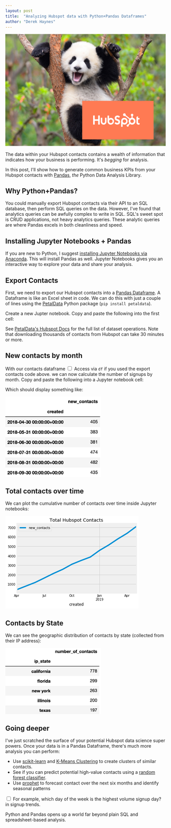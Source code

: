```yaml
---
layout: post
title:  "Analyzing Hubspot data with Python+Pandas Dataframes"
author: "Derek Haynes"
---
```


<img src="/images/blog/hubspot_pandas/hubspot_pandas.png"/>

The data within your Hubspot contacts contains a wealth of information that indicates how your business is performing. It's _begging_ for analysis.

In this post, I'll show how to generate common business KPIs from your Hubspot contacts with [Pandas](http://pandas.pydata.org/), _the_ Python Data Analysis Library.

## Why Python+Pandas?

You could manually export Hubspot contacts via their API to an SQL database, then perform SQL queries on the data. However, I've found that analytics queries can be awfully complex to write in SQL. SQL's sweet spot is CRUD applications, not heavy analytics queries. These analytic queries are where Pandas excels in both cleanliness and speed.

## Installing Jupyter Notebooks + Pandas

If you are new to Python, I suggest [installing Jupyter Notebooks via Anaconda](https://www.anaconda.com/distribution/). This will install Pandas as well. Jupyter Notebooks gives you an interactive way to explore your data and share your analysis.

## Export Contacts

First, we need to export our Hubspot contacts into a [Pandas Dataframe](https://pandas.pydata.org/pandas-docs/stable/reference/api/pandas.DataFrame.html). A Dataframe is like an Excel sheet in code. We can do this with just a couple of lines using the [PetalData](https://petaldata.app) Python package (`pip install petaldata`).

Create a new Jupter notebook. Copy and paste the following into the first cell:

<script src="https://gist.github.com/itsderek23/c04ae53e5a8561e578121ceaeae4bf13.js"></script>

See [PetalData's Hubspot Docs](https://petaldata.app/datasets/hubspot/) for the full list of dataset operations. Note that downloading thousands of contacts from Hubspot can take 30 minutes or more.

## New contacts by month

With our contacts dataframe<label for="df"
       class="margin-toggle sidenote-number">
</label>
<input type="checkbox"
       id="df"
       class="margin-toggle"/>
<span class="sidenote">Access via `df` if you used the export contacts code above.</span> we can now calculate the number of signups by month. Copy and paste the following into a Jupyter notebook cell:

<script src="https://gist.github.com/itsderek23/f48fc816f8b9c9c7699d19043569ec84.js"></script>

Which should display something like:

<img src="/images/blog/hubspot_pandas/hubspot_signups_table.png" style="max-width:300px"/>

## Total contacts over time

We can plot the cumulative number of contacts over time inside Jupyter notebooks:

<script src="https://gist.github.com/itsderek23/19ec8e267f68fa9cb09a63b6b421f113.js"></script>
<img src="/images/blog/hubspot_pandas/contacts_plot.png"/>

## Contacts by State

We can see the geographic distribution of contacts by state (collected from their IP address):

<script src="https://gist.github.com/itsderek23/b7546dfec4b57a66477831c1fd3d0ffb.js"></script>
<img src="/images/blog/hubspot_pandas/contacts_by_state.png" style="max-width:300px"/>

## Going deeper

I've just scratched the surface of your potential Hubspot data science super powers. Once your data is in a Pandas Dataframe, there's much more analysis you can perform:

* Use [scikit-learn](https://scikit-learn.org/stable/) and [K-Means Clustering](https://scikit-learn.org/stable/modules/generated/sklearn.cluster.KMeans.html) to create clusters of similar contacts.
* See if you can predict potential high-value contacts using a [random forest classifier](https://scikit-learn.org/stable/modules/generated/sklearn.ensemble.RandomForestClassifier.html).
* Use [prophet](https://facebook.github.io/prophet/docs/quick_start.html) to forecast contact over the next six months and identify seasonal patterns<label for="seasonal"
       class="margin-toggle sidenote-number">
</label>
<input type="checkbox"
       id="seasonal"
       class="margin-toggle"/>
<span class="sidenote">For example, which day of the week is the highest volume signup day?</span> in signup trends.

Python and Pandas opens up a world far beyond plain SQL and spreadsheet-based analysis.